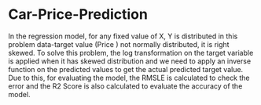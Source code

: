 # Car-Price-Prediction      
In the regression model, for any fixed value of X, Y is distributed in this problem data-target value (Price ) not normally distributed, it is right skewed.
To solve this problem, the log transformation on the target variable is applied when it has skewed distribution and we need to apply an inverse function on the predicted values to get the actual predicted target value.
Due to this, for evaluating the model, the RMSLE is calculated to check the error and the R2 Score is also calculated to evaluate the accuracy of the model.
